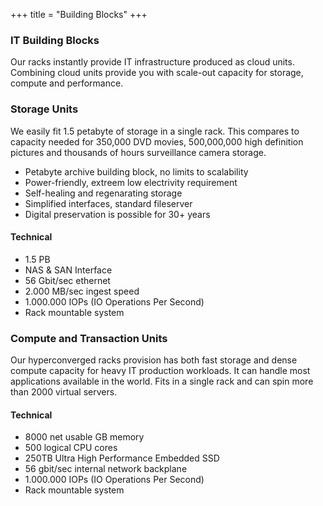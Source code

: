 +++
title = "Building Blocks"
+++

### IT Building Blocks

Our racks instantly provide IT infrastructure produced as cloud units. Combining cloud units provide you with scale-out capacity for storage, compute and performance.

### Storage Units

We easily fit 1.5 petabyte of storage in a single rack. This compares to capacity needed for 350,000 DVD movies, 500,000,000 high definition pictures and thousands of hours surveillance camera storage.

* Petabyte archive building block, no limits to scalability
* Power-friendly, extreem low electrivity requirement
* Self-healing and regenarating storage
* Simplified interfaces, standard fileserver
* Digital preservation is possible for 30+ years

#### Technical

* 1.5 PB
* NAS & SAN Interface
* 56 Gbit/sec ethernet
* 2.000 MB/sec ingest speed
* 1.000.000 IOPs (IO Operations Per Second)
* Rack mountable system

### Compute and Transaction Units

Our hyperconverged racks provision has both fast storage and dense compute capacity for heavy IT production workloads. It can handle most applications available in the world. Fits in a single rack and can spin more than 2000 virtual servers.

#### Technical

* 8000 net usable GB memory
* 500 logical CPU cores
* 250TB Ultra High Performance Embedded SSD
* 56 gbit/sec internal network backplane
* 1.000.000 IOPs (IO Operations Per Second)
* Rack mountable system

<style type="text/css">
.gener8Logo {margin: -15px 0 0 0;}
	.title { display: none;}
	.separator-2 { display: none;}
	.separator-2 + p { display: none;}
</style>
